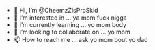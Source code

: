 - 👋 Hi, I’m @CheemzZisProSkid
- 👀 I’m interested in ... ya mom fuck nigga
- 🌱 I’m currently learning ... yo mom body
- 💞️ I’m looking to collaborate on ... yo mom
- 📫 How to reach me ... ask yo mom bout yo dad

<!---
CheemzZisProSkid/CheemzZisProSkid is a ✨ special ✨ repository because its `README.md` (this file) appears on your GitHub profile.
You can click the Preview link to take a look at your changes.
--->
